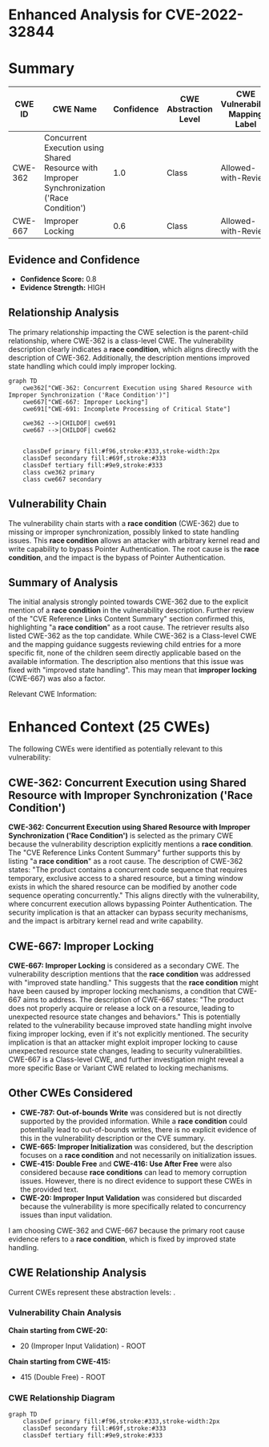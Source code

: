 # Enhanced Analysis for CVE-2022-32844

# Summary
| CWE ID | CWE Name | Confidence | CWE Abstraction Level | CWE Vulnerability Mapping Label | CWE-Vulnerability Mapping Notes |
|---|---|---|---|---|---|
| CWE-362 | Concurrent Execution using Shared Resource with Improper Synchronization ('Race Condition') | 1.0 | Class | Allowed-with-Review | Primary CWE |
| CWE-667 | Improper Locking | 0.6 | Class | Allowed-with-Review | Secondary Candidate |

## Evidence and Confidence

*   **Confidence Score:** 0.8
*   **Evidence Strength:** HIGH

## Relationship Analysis
The primary relationship impacting the CWE selection is the parent-child relationship, where CWE-362 is a class-level CWE. The vulnerability description clearly indicates a **race condition**, which aligns directly with the description of CWE-362. Additionally, the description mentions improved state handling which could imply improper locking.

```mermaid
graph TD
    cwe362["CWE-362: Concurrent Execution using Shared Resource with Improper Synchronization ('Race Condition')"]
    cwe667["CWE-667: Improper Locking"]
    cwe691["CWE-691: Incomplete Processing of Critical State"]
    
    cwe362 -->|CHILDOF| cwe691
    cwe667 -->|CHILDOF| cwe662
    

    classDef primary fill:#f96,stroke:#333,stroke-width:2px
    classDef secondary fill:#69f,stroke:#333
    classDef tertiary fill:#9e9,stroke:#333
    class cwe362 primary
    class cwe667 secondary
```

## Vulnerability Chain
The vulnerability chain starts with a **race condition** (CWE-362) due to missing or improper synchronization, possibly linked to state handling issues. This **race condition** allows an attacker with arbitrary kernel read and write capability to bypass Pointer Authentication. The root cause is the **race condition**, and the impact is the bypass of Pointer Authentication.

## Summary of Analysis
The initial analysis strongly pointed towards CWE-362 due to the explicit mention of a **race condition** in the vulnerability description. Further review of the "CVE Reference Links Content Summary" section confirmed this, highlighting "a **race condition**" as a root cause. The retriever results also listed CWE-362 as the top candidate. While CWE-362 is a Class-level CWE and the mapping guidance suggests reviewing child entries for a more specific fit, none of the children seem directly applicable based on the available information. The description also mentions that this issue was fixed with "improved state handling". This may mean that **improper locking** (CWE-667) was also a factor.

Relevant CWE Information:

# Enhanced Context (25 CWEs)
The following CWEs were identified as potentially relevant to this vulnerability:

## CWE-362: Concurrent Execution using Shared Resource with Improper Synchronization ('Race Condition')

**CWE-362: Concurrent Execution using Shared Resource with Improper Synchronization ('Race Condition')** is selected as the primary CWE because the vulnerability description explicitly mentions a **race condition**. The "CVE Reference Links Content Summary" further supports this by listing "a **race condition**" as a root cause. The description of CWE-362 states: "The product contains a concurrent code sequence that requires temporary, exclusive access to a shared resource, but a timing window exists in which the shared resource can be modified by another code sequence operating concurrently." This aligns directly with the vulnerability, where concurrent execution allows bypassing Pointer Authentication.
The security implication is that an attacker can bypass security mechanisms, and the impact is arbitrary kernel read and write capability.

## CWE-667: Improper Locking

**CWE-667: Improper Locking** is considered as a secondary CWE. The vulnerability description mentions that the **race condition** was addressed with "improved state handling." This suggests that the **race condition** might have been caused by improper locking mechanisms, a condition that CWE-667 aims to address.
The description of CWE-667 states: "The product does not properly acquire or release a lock on a resource, leading to unexpected resource state changes and behaviors." This is potentially related to the vulnerability because improved state handling might involve fixing improper locking, even if it's not explicitly mentioned.
The security implication is that an attacker might exploit improper locking to cause unexpected resource state changes, leading to security vulnerabilities.
CWE-667 is a Class-level CWE, and further investigation might reveal a more specific Base or Variant CWE related to locking mechanisms.

## Other CWEs Considered

*   **CWE-787: Out-of-bounds Write** was considered but is not directly supported by the provided information. While a **race condition** could potentially lead to out-of-bounds writes, there is no explicit evidence of this in the vulnerability description or the CVE summary.
*   **CWE-665: Improper Initialization** was considered, but the description focuses on a **race condition** and not necessarily on initialization issues.
*   **CWE-415: Double Free** and **CWE-416: Use After Free** were also considered because **race conditions** can lead to memory corruption issues. However, there is no direct evidence to support these CWEs in the provided text.
*   **CWE-20: Improper Input Validation** was considered but discarded because the vulnerability is more specifically related to concurrency issues than input validation.

I am choosing CWE-362 and CWE-667 because the primary root cause evidence refers to a **race condition**, which is fixed by improved state handling.


## CWE Relationship Analysis

Current CWEs represent these abstraction levels: .


### Vulnerability Chain Analysis

**Chain starting from CWE-20:**
- 20 (Improper Input Validation) - ROOT


**Chain starting from CWE-415:**
- 415 (Double Free) - ROOT



### CWE Relationship Diagram

```mermaid
graph TD
    classDef primary fill:#f96,stroke:#333,stroke-width:2px
    classDef secondary fill:#69f,stroke:#333
    classDef tertiary fill:#9e9,stroke:#333
```